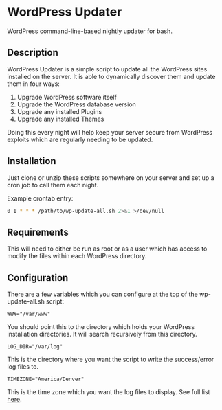 # WordPress Updater

WordPress command-line-based nightly updater for bash.


## Description

WordPress Updater is a simple script to update all the WordPress sites installed on the server. It is able to dynamically discover them and update them in four ways:

1. Upgrade WordPress software itself
2. Upgrade the WordPress database version
3. Upgrade any installed Plugins
4. Upgrade any installed Themes

Doing this every night will help keep your server secure from WordPress exploits which are regularly needing to be updated.


## Installation

Just clone or unzip these scripts somewhere on your server and set up a cron job to call them each night.

Example crontab entry:

```bash
0 1 * * * /path/to/wp-update-all.sh 2>&1 >/dev/null
```


## Requirements

This will need to either be run as root or as a user which has access to modify the files within each WordPress directory.


## Configuration

There are a few variables which you can configure at the top of the wp-update-all.sh script:

```WWW="/var/www"```

You should point this to the directory which holds your WordPress installation directories. It will search recursively from this directory.

```LOG_DIR="/var/log"```

This is the directory where you want the script to write the success/error log files to.

```TIMEZONE="America/Denver"```

This is the time zone which you want the log files to display. See full list [here](https://en.wikipedia.org/wiki/List_of_tz_database_time_zones).
